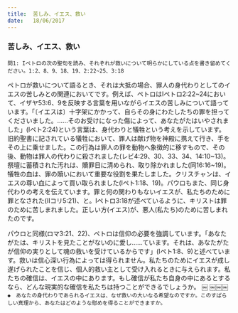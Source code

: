 ```yaml
---
title:  苦しみ、イエス、救い
date:   18/06/2017
---
```


### 苦しみ、イエス、救い

`問1: Iペトロの次の聖句を読み、それぞれが救いについて明らかにしている点を書き留めてください。1:2、8、9、18、19、2:22~25、3:18`

ペトロが救いについて語るとき、それは大抵の場合、罪人の身代わりとしてのイエスの苦しみとの関連においてです。例えば、ペトロはIペトロ2:22~24において、イザヤ53:6、9を反映する言葉を用いながらイエスの苦しみについて語っています。「〔イエスは〕十字架にかかって、自らその身にわたしたちの罪を担って
くださいました。......そのお受けになった傷によって、あなたがたはいやされました」(Iペト2:24)という言葉は、身代わりと犠牲という考えを示しています。
旧約聖書に記されている犠牲において、罪人は献げ物を神殿に携えて行き、手をその上に乗せました。この行為は罪人の罪を動物へ象徴的に移すもので、その後、動物は罪人の代わりに殺されました(レビ4:29、30、33、34、14:10~13)。祭壇に蓄積された汚れは、贖罪日に清められ、取り除かれました(同16:16~19)。犠牲の血は、罪の贖いにおいて重要な役割を果たしました。クリスチャンは、イエスの尊い血によって買い取られました(Iペト1:18、19)。パウロもまた、同じ身代わりの考えを伝えています。罪と何の関わりもないイエスが、私たちのために罪となされた(IIコリ5:21)、と。Iペトロ3:18が述べているように、キリストは罪のために苦しまれました。正しい方(イエス)が、悪人(私たち)のために苦しまれたのです。

パウロと同様(ロマ3:21、22)、ペトロは信仰の必要を強調しています。「あなたがたは、キリストを見たことがないのに愛し......ています。それは、あなたがたが信仰の実りとして魂の救いを受けているからです」(Iペト1:8、9)と述べています。救いは信心深い行為によっては得られません。私たちのためにイエスが成し遂げられたことを信じ、個人的救い主として受け入れるときに与えられます。私たちの確信は、イエスの中にあります。もし確信が私たち自身の中にあるとするなら、どんな現実的な確信を私たちは持つことができるでしょうか。
￼
￼￼￼`◆　あなたの身代わりであられるイエスは、なぜ救いの大いなる希望なのですか。このすばらしい真理から、あなたはどのような慰めを得ることができますか。`
